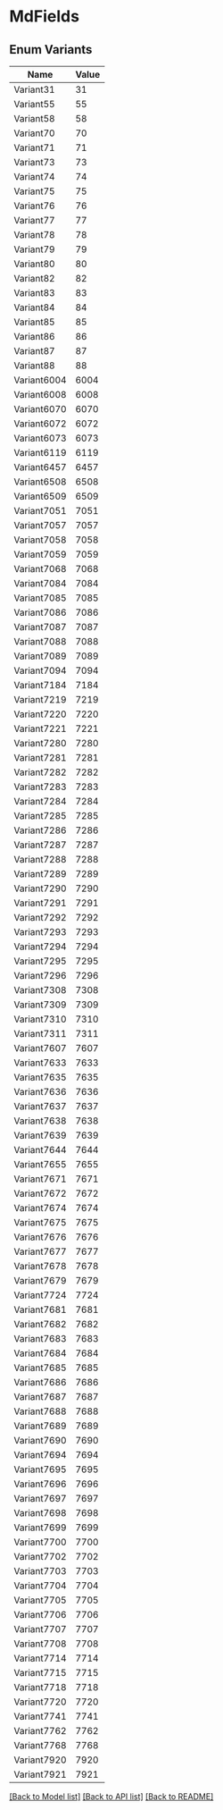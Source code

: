 # MdFields

## Enum Variants

| Name | Value |
|---- | -----|
| Variant31 | 31 |
| Variant55 | 55 |
| Variant58 | 58 |
| Variant70 | 70 |
| Variant71 | 71 |
| Variant73 | 73 |
| Variant74 | 74 |
| Variant75 | 75 |
| Variant76 | 76 |
| Variant77 | 77 |
| Variant78 | 78 |
| Variant79 | 79 |
| Variant80 | 80 |
| Variant82 | 82 |
| Variant83 | 83 |
| Variant84 | 84 |
| Variant85 | 85 |
| Variant86 | 86 |
| Variant87 | 87 |
| Variant88 | 88 |
| Variant6004 | 6004 |
| Variant6008 | 6008 |
| Variant6070 | 6070 |
| Variant6072 | 6072 |
| Variant6073 | 6073 |
| Variant6119 | 6119 |
| Variant6457 | 6457 |
| Variant6508 | 6508 |
| Variant6509 | 6509 |
| Variant7051 | 7051 |
| Variant7057 | 7057 |
| Variant7058 | 7058 |
| Variant7059 | 7059 |
| Variant7068 | 7068 |
| Variant7084 | 7084 |
| Variant7085 | 7085 |
| Variant7086 | 7086 |
| Variant7087 | 7087 |
| Variant7088 | 7088 |
| Variant7089 | 7089 |
| Variant7094 | 7094 |
| Variant7184 | 7184 |
| Variant7219 | 7219 |
| Variant7220 | 7220 |
| Variant7221 | 7221 |
| Variant7280 | 7280 |
| Variant7281 | 7281 |
| Variant7282 | 7282 |
| Variant7283 | 7283 |
| Variant7284 | 7284 |
| Variant7285 | 7285 |
| Variant7286 | 7286 |
| Variant7287 | 7287 |
| Variant7288 | 7288 |
| Variant7289 | 7289 |
| Variant7290 | 7290 |
| Variant7291 | 7291 |
| Variant7292 | 7292 |
| Variant7293 | 7293 |
| Variant7294 | 7294 |
| Variant7295 | 7295 |
| Variant7296 | 7296 |
| Variant7308 | 7308 |
| Variant7309 | 7309 |
| Variant7310 | 7310 |
| Variant7311 | 7311 |
| Variant7607 | 7607 |
| Variant7633 | 7633 |
| Variant7635 | 7635 |
| Variant7636 | 7636 |
| Variant7637 | 7637 |
| Variant7638 | 7638 |
| Variant7639 | 7639 |
| Variant7644 | 7644 |
| Variant7655 | 7655 |
| Variant7671 | 7671 |
| Variant7672 | 7672 |
| Variant7674 | 7674 |
| Variant7675 | 7675 |
| Variant7676 | 7676 |
| Variant7677 | 7677 |
| Variant7678 | 7678 |
| Variant7679 | 7679 |
| Variant7724 | 7724 |
| Variant7681 | 7681 |
| Variant7682 | 7682 |
| Variant7683 | 7683 |
| Variant7684 | 7684 |
| Variant7685 | 7685 |
| Variant7686 | 7686 |
| Variant7687 | 7687 |
| Variant7688 | 7688 |
| Variant7689 | 7689 |
| Variant7690 | 7690 |
| Variant7694 | 7694 |
| Variant7695 | 7695 |
| Variant7696 | 7696 |
| Variant7697 | 7697 |
| Variant7698 | 7698 |
| Variant7699 | 7699 |
| Variant7700 | 7700 |
| Variant7702 | 7702 |
| Variant7703 | 7703 |
| Variant7704 | 7704 |
| Variant7705 | 7705 |
| Variant7706 | 7706 |
| Variant7707 | 7707 |
| Variant7708 | 7708 |
| Variant7714 | 7714 |
| Variant7715 | 7715 |
| Variant7718 | 7718 |
| Variant7720 | 7720 |
| Variant7741 | 7741 |
| Variant7762 | 7762 |
| Variant7768 | 7768 |
| Variant7920 | 7920 |
| Variant7921 | 7921 |

[[Back to Model list]](../README.md#documentation-for-models) [[Back to API list]](../README.md#documentation-for-api-endpoints) [[Back to README]](../README.md)
